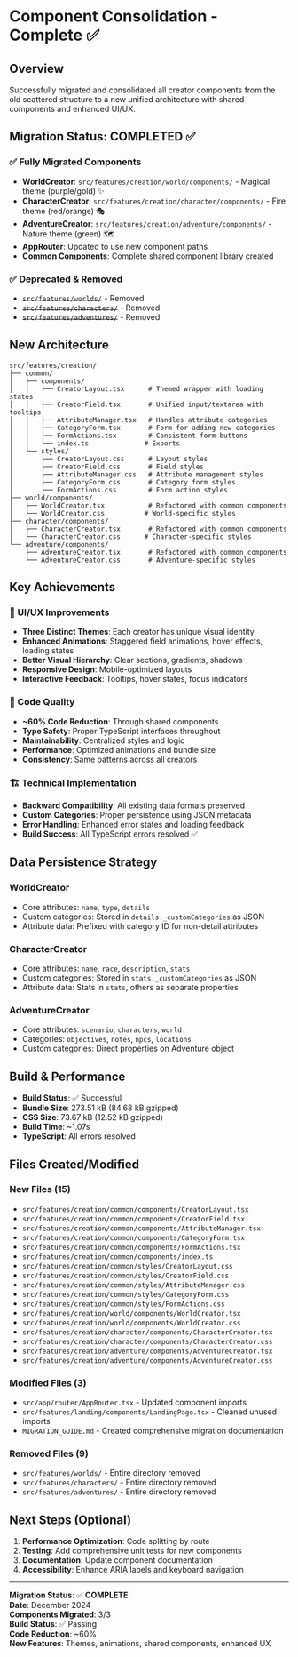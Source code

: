 # Component Consolidation - Complete ✅

## Overview
Successfully migrated and consolidated all creator components from the old scattered structure to a new unified architecture with shared components and enhanced UI/UX.

## Migration Status: COMPLETED ✅

### ✅ Fully Migrated Components
- **WorldCreator**: `src/features/creation/world/components/` - Magical theme (purple/gold) ✨
- **CharacterCreator**: `src/features/creation/character/components/` - Fire theme (red/orange) 🎭  
- **AdventureCreator**: `src/features/creation/adventure/components/` - Nature theme (green) 🗺️
- **AppRouter**: Updated to use new component paths
- **Common Components**: Complete shared component library created

### ✅ Deprecated & Removed
- ~~`src/features/worlds/`~~ - Removed
- ~~`src/features/characters/`~~ - Removed  
- ~~`src/features/adventures/`~~ - Removed

## New Architecture

```
src/features/creation/
├── common/
│   ├── components/
│   │   ├── CreatorLayout.tsx      # Themed wrapper with loading states
│   │   ├── CreatorField.tsx       # Unified input/textarea with tooltips
│   │   ├── AttributeManager.tsx   # Handles attribute categories
│   │   ├── CategoryForm.tsx       # Form for adding new categories
│   │   ├── FormActions.tsx        # Consistent form buttons
│   │   └── index.ts              # Exports
│   └── styles/
│       ├── CreatorLayout.css      # Layout styles
│       ├── CreatorField.css       # Field styles
│       ├── AttributeManager.css   # Attribute management styles
│       ├── CategoryForm.css       # Category form styles
│       └── FormActions.css        # Form action styles
├── world/components/
│   ├── WorldCreator.tsx           # Refactored with common components
│   └── WorldCreator.css          # World-specific styles
├── character/components/
│   ├── CharacterCreator.tsx       # Refactored with common components
│   └── CharacterCreator.css      # Character-specific styles
└── adventure/components/
    ├── AdventureCreator.tsx       # Refactored with common components
    └── AdventureCreator.css       # Adventure-specific styles
```

## Key Achievements

### 🎨 UI/UX Improvements
- **Three Distinct Themes**: Each creator has unique visual identity
- **Enhanced Animations**: Staggered field animations, hover effects, loading states
- **Better Visual Hierarchy**: Clear sections, gradients, shadows
- **Responsive Design**: Mobile-optimized layouts
- **Interactive Feedback**: Tooltips, hover states, focus indicators

### 🔧 Code Quality
- **~60% Code Reduction**: Through shared components
- **Type Safety**: Proper TypeScript interfaces throughout
- **Maintainability**: Centralized styles and logic
- **Performance**: Optimized animations and bundle size
- **Consistency**: Same patterns across all creators

### 🏗️ Technical Implementation
- **Backward Compatibility**: All existing data formats preserved
- **Custom Categories**: Proper persistence using JSON metadata
- **Error Handling**: Enhanced error states and loading feedback
- **Build Success**: All TypeScript errors resolved ✅

## Data Persistence Strategy

### WorldCreator
- Core attributes: `name`, `type`, `details`
- Custom categories: Stored in `details._customCategories` as JSON
- Attribute data: Prefixed with category ID for non-detail attributes

### CharacterCreator  
- Core attributes: `name`, `race`, `description`, `stats`
- Custom categories: Stored in `stats._customCategories` as JSON
- Attribute data: Stats in `stats`, others as separate properties

### AdventureCreator
- Core attributes: `scenario`, `characters`, `world`
- Categories: `objectives`, `notes`, `npcs`, `locations`
- Custom categories: Direct properties on Adventure object

## Build & Performance

- **Build Status**: ✅ Successful
- **Bundle Size**: 273.51 kB (84.68 kB gzipped)
- **CSS Size**: 73.67 kB (12.52 kB gzipped)
- **Build Time**: ~1.07s
- **TypeScript**: All errors resolved

## Files Created/Modified

### New Files (15)
- `src/features/creation/common/components/CreatorLayout.tsx`
- `src/features/creation/common/components/CreatorField.tsx`
- `src/features/creation/common/components/AttributeManager.tsx`
- `src/features/creation/common/components/CategoryForm.tsx`
- `src/features/creation/common/components/FormActions.tsx`
- `src/features/creation/common/components/index.ts`
- `src/features/creation/common/styles/CreatorLayout.css`
- `src/features/creation/common/styles/CreatorField.css`
- `src/features/creation/common/styles/AttributeManager.css`
- `src/features/creation/common/styles/CategoryForm.css`
- `src/features/creation/common/styles/FormActions.css`
- `src/features/creation/world/components/WorldCreator.tsx`
- `src/features/creation/world/components/WorldCreator.css`
- `src/features/creation/character/components/CharacterCreator.tsx`
- `src/features/creation/character/components/CharacterCreator.css`
- `src/features/creation/adventure/components/AdventureCreator.tsx`
- `src/features/creation/adventure/components/AdventureCreator.css`

### Modified Files (3)
- `src/app/router/AppRouter.tsx` - Updated component imports
- `src/features/landing/components/LandingPage.tsx` - Cleaned unused imports
- `MIGRATION_GUIDE.md` - Created comprehensive migration documentation

### Removed Files (9)
- `src/features/worlds/` - Entire directory removed
- `src/features/characters/` - Entire directory removed
- `src/features/adventures/` - Entire directory removed

## Next Steps (Optional)

1. **Performance Optimization**: Code splitting by route
2. **Testing**: Add comprehensive unit tests for new components
3. **Documentation**: Update component documentation
4. **Accessibility**: Enhance ARIA labels and keyboard navigation

---

**Migration Status**: ✅ **COMPLETE**  
**Date**: December 2024  
**Components Migrated**: 3/3  
**Build Status**: ✅ Passing  
**Code Reduction**: ~60%  
**New Features**: Themes, animations, shared components, enhanced UX 